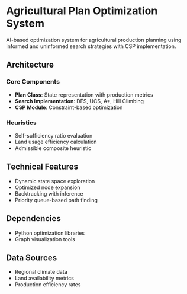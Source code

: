 # Agricultural Plan Optimization System

AI-based optimization system for agricultural production planning using informed and uninformed search strategies with CSP implementation.

## Architecture

### Core Components
- **Plan Class**: State representation with production metrics
- **Search Implementation**: DFS, UCS, A*, Hill Climbing
- **CSP Module**: Constraint-based optimization

### Heuristics
- Self-sufficiency ratio evaluation
- Land usage efficiency calculation
- Admissible composite heuristic

## Technical Features
- Dynamic state space exploration
- Optimized node expansion
- Backtracking with inference
- Priority queue-based path finding

## Dependencies
- Python optimization libraries
- Graph visualization tools

## Data Sources
- Regional climate data
- Land availability metrics
- Production efficiency rates
